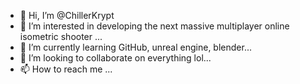 - 👋 Hi, I’m @ChillerKrypt
- 👀 I’m interested in developing the next massive multiplayer online isometric shooter ...
- 🌱 I’m currently learning GitHub, unreal engine, blender...
- 💞️ I’m looking to collaborate on everything lol...
- 📫 How to reach me ...

<!---
ChillerKrypt/ChillerKrypt is a ✨ special ✨ repository because its `README.md` (this file) appears on your GitHub profile.
You can click the Preview link to take a look at your changes.
--->
